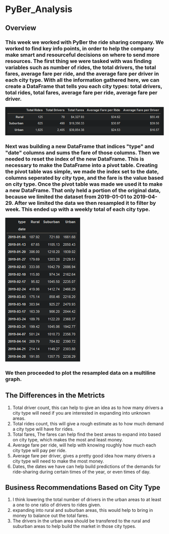 # PyBer_Analysis
## Overview
### This week we worked with PyBer the ride sharing company. We worked to find key info points, in order to help the company make smart and resourceful decisions on where to send more resources. The first thing we were tasked with was finding variables such as number of rides, the total drivers, the total fares, average fare per ride, and the average fare per driver in each city type. With all the information gathered here, we can create a DataFrame that tells you each city types: total drivers, total rides, total fares, average fare per ride, average fare per driver.
!["PyBer Summary DataFrame"](Resources/pyber_summary_df.png)
### Next was building a new DataFrame that indices "type" and "date" columns and sums the fare of those columns. Then we needed to reset the index of the new DataFrame. This is necessary to make the DataFrame into a pivot table. Creating the pivot table was simple, we made the index set to the date, columns seperated by city type, and the fare is the value based on city type. Once the pivot table was made we used it to make a new DataFrame. That only held a portion of the original data, because we limited the dataset from 2019-01-01 to 2019-04-29. After we limited the data we then resampled it to filter by week. This ended up with a weekly total of each city type.
!["Weekly Fares by City Type"](Resources/weekly_total_fares_final.png)
### We then proceeded to plot the resampled data on a multiline graph.
## The Differences in the Metricts
1. Total driver count, this can help to give an idea as to how many drivers a city type will need if you are interested in expanding into unknown areas.
2. Total rides count, this will give a rough estimate as to how much demand a city type will have for rides.
3. Total fares, The fares can help find the best areas to expand into based on city type, which makes the most and least money.
4. Average fare per ride, will help with knowing roughly how much each city type will pay per ride.
5. Average fare per driver, gives a pretty good idea how many drivers a city type will need to make the most money.
6. Dates, the dates we have can help build predictions of the demands for ride-sharing during certain times of the year, or even times of day.
## Business Recommendations Based on City Type
1. I think lowering the total number of drivers in the urban areas to at least a one to one ratio of drivers to rides given.
2. expanding into rural and suburban areas, this would help to bring in money to balance out the total fares.
3. The drivers in the urban area should be transfered to the rural and suburban areas to help build the market in those city types.
